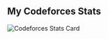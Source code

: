 ## My Codeforces Stats

![Codeforces Stats Card](https://codeforces-stats-api.herokuapp.com/stats?username=bughead&theme=1)

